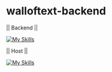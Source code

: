 # walloftext-backend

|| Backend ||

[![My Skills](https://skillicons.dev/icons?i=js,nodejs,express,mongodb,sequelize,powershell,bash,npm,git)](https://skillicons.dev)

|| Host || 

[![My Skills](https://skillicons.dev/icons?i=netlify,heroku)](https://skillicons.dev)

